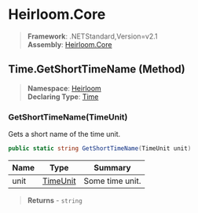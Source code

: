 # Heirloom.Core

> **Framework**: .NETStandard,Version=v2.1  
> **Assembly**: [Heirloom.Core][0]

## Time.GetShortTimeName (Method)

> **Namespace**: [Heirloom][0]  
> **Declaring Type**: [Time][1]

### GetShortTimeName(TimeUnit)

Gets a short name of the time unit.

```cs
public static string GetShortTimeName(TimeUnit unit)
```

| Name | Type          | Summary         |
|------|---------------|-----------------|
| unit | [TimeUnit][2] | Some time unit. |

> **Returns** - `string`

[0]: ../../../Heirloom.Core.md
[1]: ../Time.md
[2]: ../TimeUnit.md
